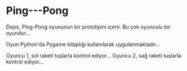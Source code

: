# Ping---Pong

Depo, Ping-Pong oyununun bir prototipini içerir. Bu çok oyunculu bir oyundur...

Oyun Python'da Pygame kitaplığı kullanılarak uygulanmaktadır…

Oyuncu 1, sol raketi tuşlarla kontrol ediyor... Oyuncu 2, sağ raketi tuşlarla kontrol ediyor...
